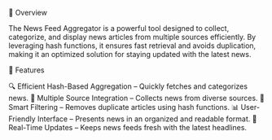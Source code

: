 📌 Overview

The News Feed Aggregator is a powerful tool designed to collect, categorize, and display news articles from multiple sources efficiently. By leveraging hash functions, it ensures fast retrieval and avoids duplication, making it an optimized solution for staying updated with the latest news.

🚀 Features

🔍 Efficient Hash-Based Aggregation – Quickly fetches and categorizes news.
📰 Multiple Source Integration – Collects news from diverse sources.
🎯 Smart Filtering – Removes duplicate articles using hash functions.
📊 User-Friendly Interface – Presents news in an organized and readable format.
📅 Real-Time Updates – Keeps news feeds fresh with the latest headlines.
